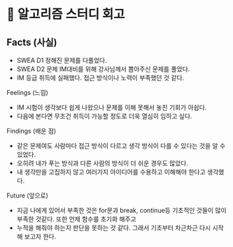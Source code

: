 # 📌 알고리즘 스터디 회고

## Facts (사실)

* SWEA D1 정해진 문제를 다풀었다.
* SWEA D2 문제 IM대비를 위해 강사님께서 뽑아주신 문제를 풀었다.
* IM 등급 취득에 실패했다. 접근 방식이나 노력이 부족했던 것 같다. 

Feelings (느낌)

* IM 시험이 생각보다 쉽게 나왔으나 문제를 이해 못해서 놓친 기회가 아쉽다.
* 다음에 본다면 무조건 취득이 가능할 정도로 더욱 열심히 임하고 싶다.
  
Findings (배운 점)
* 같은 문제여도 사람마다 접근 방식이 다르고 생각 방식이 다를 수 있다는 것을 알 수 있었다.
* 오히려 내가 푸는 방식과 다른 사람의 방식이 더 쉬운 경우도 많았다.
* 내 생각만을 고집하지 않고 여러가지 아이디어를 수용하고 이해해야 한다고 생각했다.

Future (앞으로)
* 지금 나에게 있어서 부족한 것은 for문과 break, continue등 기초적인 것들이 많이 부족한 것같다. 또한 언제 함수를 초기화 해주고
* 누적을 해줘야 하는지 판단을 못하는 것 같다. 그래서 기초부터 차근차근 다시 시작해 보고자 한다.
